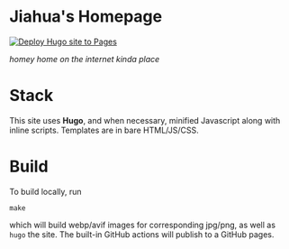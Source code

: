 # Jiahua's Homepage
[![Deploy Hugo site to Pages](https://github.com/jchen/site/actions/workflows/hugo.yml/badge.svg)](https://github.com/jchen/site/actions/workflows/hugo.yml)

*homey home on the internet kinda place*

# Stack
This site uses **Hugo**, and when necessary, minified Javascript along with inline scripts. Templates are in bare HTML/JS/CSS. 

# Build
To build locally, run
```
make
```
which will build webp/avif images for corresponding jpg/png, as well as `hugo` the site. The built-in GitHub actions will publish to a GitHub pages. 
